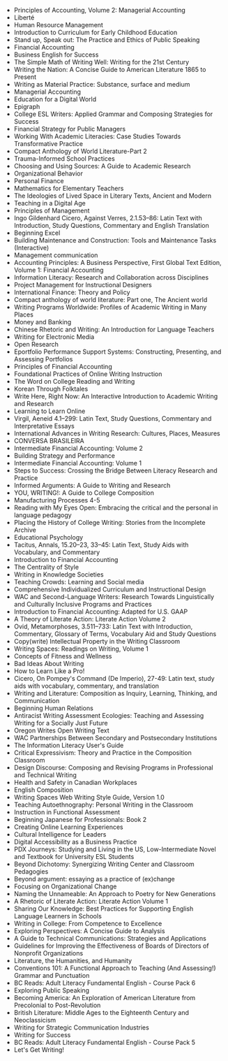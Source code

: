 <ul>

                             

 <li><a target="_blank" href="https://github.com/manjunath5496/Online-Textbooks/blob/master/otx(1).pdf" style="text-decoration:none;">Principles of Accounting, Volume 2: Managerial Accounting</a></li>

 <li><a target="_blank" href="https://github.com/manjunath5496/Online-Textbooks/blob/master/otx(2).pdf" style="text-decoration:none;">Libert&eacute;</a></li>

<li><a target="_blank" href="https://github.com/manjunath5496/Online-Textbooks/blob/master/otx(3).pdf" style="text-decoration:none;">Human Resource Management</a></li>
 <li><a target="_blank" href="https://github.com/manjunath5496/Online-Textbooks/blob/master/otx(4).pdf" style="text-decoration:none;">Introduction to Curriculum for Early Childhood Education</a></li>                              
<li><a target="_blank" href="https://github.com/manjunath5496/Online-Textbooks/blob/master/otx(5).pdf" style="text-decoration:none;">Stand up, Speak out: The Practice and Ethics of Public Speaking</a></li>
<li><a target="_blank" href="https://github.com/manjunath5496/Online-Textbooks/blob/master/otx(6).pdf" style="text-decoration:none;">Financial Accounting</a></li>
 <li><a target="_blank" href="https://github.com/manjunath5496/Online-Textbooks/blob/master/otx(7).pdf" style="text-decoration:none;">Business English for Success</a></li>

 <li><a target="_blank" href="https://github.com/manjunath5496/Online-Textbooks/blob/master/otx(8).pdf" style="text-decoration:none;"> The Simple Math of Writing Well: Writing for the 21st Century </a></li>
   <li><a target="_blank" href="https://github.com/manjunath5496/Online-Textbooks/blob/master/otx(9).pdf" style="text-decoration:none;">Writing the Nation: A Concise Guide to American Literature 1865 to Present</a></li>
  
   
 <li><a target="_blank" href="https://github.com/manjunath5496/Online-Textbooks/blob/master/otx(10).pdf" style="text-decoration:none;">Writing as Material Practice: Substance, surface and medium</a></li>                              
<li><a target="_blank" href="https://github.com/manjunath5496/Online-Textbooks/blob/master/otx(11).pdf" style="text-decoration:none;">Managerial Accounting</a></li>
<li><a target="_blank" href="https://github.com/manjunath5496/Online-Textbooks/blob/master/otx(12).pdf" style="text-decoration:none;">Education for a Digital World</a></li>
<li><a target="_blank" href="https://github.com/manjunath5496/Online-Textbooks/blob/master/otx(13).pdf" style="text-decoration:none;">Epigraph</a></li>

<li><a target="_blank" href="https://github.com/manjunath5496/Online-Textbooks/blob/master/otx(14).pdf" style="text-decoration:none;">College ESL Writers: Applied Grammar and Composing Strategies for Success</a></li>
                              
<li><a target="_blank" href="https://github.com/manjunath5496/Online-Textbooks/blob/master/otx(15).pdf" style="text-decoration:none;">Financial Strategy for Public Managers</a></li>

<li><a target="_blank" href="https://github.com/manjunath5496/Online-Textbooks/blob/master/otx(16).pdf" style="text-decoration:none;">Working With Academic Literacies: Case Studies Towards Transformative Practice</a></li>

  <li><a target="_blank" href="https://github.com/manjunath5496/Online-Textbooks/blob/master/otx(17).pdf" style="text-decoration:none;">Compact Anthology of World Literature-Part 2</a></li>   
  
<li><a target="_blank" href="https://github.com/manjunath5496/Online-Textbooks/blob/master/otx(18).pdf" style="text-decoration:none;">Trauma-Informed School Practices</a></li> 

  
<li><a target="_blank" href="https://github.com/manjunath5496/Online-Textbooks/blob/master/otx(19).pdf" style="text-decoration:none;">Choosing and Using Sources: A Guide to Academic Research</a></li> 

<li><a target="_blank" href="https://github.com/manjunath5496/Online-Textbooks/blob/master/otx(20).pdf" style="text-decoration:none;">Organizational Behavior</a></li>

<li><a target="_blank" href="https://github.com/manjunath5496/Online-Textbooks/blob/master/otx(21).pdf" style="text-decoration:none;">Personal Finance</a></li>
<li><a target="_blank" href="https://github.com/manjunath5496/Online-Textbooks/blob/master/otx(22).pdf" style="text-decoration:none;">Mathematics for Elementary Teachers</a></li> 
 <li><a target="_blank" href="https://github.com/manjunath5496/Online-Textbooks/blob/master/otx(23).pdf" style="text-decoration:none;">The Ideologies of Lived Space in Literary Texts, Ancient and Modern</a></li> 
 

   <li><a target="_blank" href="https://github.com/manjunath5496/Online-Textbooks/blob/master/otx(24).pdf" style="text-decoration:none;">Teaching in a Digital Age</a></li>
 
   <li><a target="_blank" href="https://github.com/manjunath5496/Online-Textbooks/blob/master/otx(25).pdf" style="text-decoration:none;">Principles of Management</a></li>                              
 <li><a target="_blank" href="https://github.com/manjunath5496/Online-Textbooks/blob/master/otx(26).pdf" style="text-decoration:none;">Ingo Gildenhard Cicero, Against Verres, 2.1.53–86: Latin Text with Introduction, Study Questions, Commentary and English Translation</a></li>
 <li><a target="_blank" href="https://github.com/manjunath5496/Online-Textbooks/blob/master/otx(27).pdf" style="text-decoration:none;">Beginning Excel</a></li>
   
 
   <li><a target="_blank" href="https://github.com/manjunath5496/Online-Textbooks/blob/master/otx(28).pdf" style="text-decoration:none;">Building Maintenance and Construction: Tools and Maintenance Tasks (Interactive)</a></li>
 
   <li><a target="_blank" href="https://github.com/manjunath5496/Online-Textbooks/blob/master/otx(29).pdf" style="text-decoration:none;">Management communication</a></li>                              

  <li><a target="_blank" href="https://github.com/manjunath5496/Online-Textbooks/blob/master/otx(30).pdf" style="text-decoration:none;">Accounting Principles: A Business Perspective, First Global Text Edition, Volume 1: Financial Accounting</a></li>
 
   <li><a target="_blank" href="https://github.com/manjunath5496/Online-Textbooks/blob/master/otx(31).pdf" style="text-decoration:none;">Information Literacy: Research and Collaboration across Disciplines</a></li> 
    <li><a target="_blank" href="https://github.com/manjunath5496/Online-Textbooks/blob/master/otx(32).pdf" style="text-decoration:none;">Project Management for Instructional Designers</a></li> 

   <li><a target="_blank" href="https://github.com/manjunath5496/Online-Textbooks/blob/master/otx(33).pdf" style="text-decoration:none;">International Finance: Theory and Policy</a></li>                              

  <li><a target="_blank" href="https://github.com/manjunath5496/Online-Textbooks/blob/master/otx(34).pdf" style="text-decoration:none;">Compact anthology of world literature: Part one, The Ancient world</a></li> 
 
  <li><a target="_blank" href="https://github.com/manjunath5496/Online-Textbooks/blob/master/otx(35).pdf" style="text-decoration:none;">Writing Programs Worldwide: Profiles of Academic Writing in Many Places</a></li> 

  <li><a target="_blank" href="https://github.com/manjunath5496/Online-Textbooks/blob/master/otx(36).pdf" style="text-decoration:none;">Money and Banking</a></li> 
 
<li><a target="_blank" href="https://github.com/manjunath5496/Online-Textbooks/blob/master/otx(37).pdf" style="text-decoration:none;">Chinese Rhetoric and Writing: An Introduction for Language Teachers</a></li>
 <li><a target="_blank" href="https://github.com/manjunath5496/Online-Textbooks/blob/master/otx(38).pdf" style="text-decoration:none;">Writing for Electronic Media</a></li>
<li><a target="_blank" href="https://github.com/manjunath5496/Online-Textbooks/blob/master/otx(39).pdf" style="text-decoration:none;">Open Research</a></li>
 <li><a target="_blank" href="https://github.com/manjunath5496/Online-Textbooks/blob/master/otx(40).pdf" style="text-decoration:none;">Eportfolio Performance Support Systems: Constructing, Presenting, and Assessing Portfolios</a></li>                              
<li><a target="_blank" href="https://github.com/manjunath5496/Online-Textbooks/blob/master/otx(41).pdf" style="text-decoration:none;">Principles of Financial Accounting</a></li>
<li><a target="_blank" href="https://github.com/manjunath5496/Online-Textbooks/blob/master/otx(42).pdf" style="text-decoration:none;">Foundational Practices of Online Writing Instruction</a></li>
 
  <li><a target="_blank" href="https://github.com/manjunath5496/Online-Textbooks/blob/master/otx(43).pdf" style="text-decoration:none;">The Word on College Reading and Writing</a></li>
 <li><a target="_blank" href="https://github.com/manjunath5496/Online-Textbooks/blob/master/otx(44).pdf" style="text-decoration:none;">Korean Through Folktales</a></li>
   <li><a target="_blank" href="https://github.com/manjunath5496/Online-Textbooks/blob/master/otx(45).pdf" style="text-decoration:none;">Write Here, Right Now: An Interactive Introduction to Academic Writing and Research</a></li>  
   
<li><a target="_blank" href="https://github.com/manjunath5496/Online-Textbooks/blob/master/otx(46).pdf" style="text-decoration:none;">Learning to Learn Online</a></li> 
                             
<li><a target="_blank" href="https://github.com/manjunath5496/Online-Textbooks/blob/master/otx(47).pdf" style="text-decoration:none;">Virgil, Aeneid 4.1–299: Latin Text, Study Questions, Commentary and Interpretative Essays</a></li>
<li><a target="_blank" href="https://github.com/manjunath5496/Online-Textbooks/blob/master/otx(48).pdf" style="text-decoration:none;">International Advances in Writing Research: Cultures, Places, Measures</a></li>

<li><a target="_blank" href="https://github.com/manjunath5496/Online-Textbooks/blob/master/otx(49).pdf" style="text-decoration:none;">CONVERSA BRASILEIRA </a></li>
                              
<li><a target="_blank" href="https://github.com/manjunath5496/Online-Textbooks/blob/master/otx(50).pdf" style="text-decoration:none;">Intermediate Financial Accounting: Volume 2</a></li>
<li><a target="_blank" href="https://github.com/manjunath5496/Online-Textbooks/blob/master/otx(51).pdf" style="text-decoration:none;">Building Strategy and Performance</a></li>
<li><a target="_blank" href="https://github.com/manjunath5496/Online-Textbooks/blob/master/otx(52).pdf" style="text-decoration:none;">Intermediate Financial Accounting: Volume 1</a></li>

<li><a target="_blank" href="https://github.com/manjunath5496/Online-Textbooks/blob/master/otx(53).pdf" style="text-decoration:none;">Steps to Success: Crossing the Bridge Between Literacy Research and Practice</a></li>
 
<li><a target="_blank" href="https://github.com/manjunath5496/Online-Textbooks/blob/master/otx(54).pdf" style="text-decoration:none;">Informed Arguments: A Guide to Writing and Research </a></li>

<li><a target="_blank" href="https://github.com/manjunath5496/Online-Textbooks/blob/master/otx(55).pdf" style="text-decoration:none;">YOU, WRITING!: A Guide to College Composition</a></li>
 
  <li><a target="_blank" href="https://github.com/manjunath5496/Online-Textbooks/blob/master/otx(56).pdf" style="text-decoration:none;">
Manufacturing Processes 4-5 </a></li>                              

  <li><a target="_blank" href="https://github.com/manjunath5496/Online-Textbooks/blob/master/otx(57).pdf" style="text-decoration:none;">Reading with My Eyes Open: Embracing the critical and the personal in language pedagogy</a></li>
 
   <li><a target="_blank" href="https://github.com/manjunath5496/Online-Textbooks/blob/master/otx(58).pdf" style="text-decoration:none;">Placing the History of College Writing: Stories from the Incomplete Archive </a></li>
    <li><a target="_blank" href="https://github.com/manjunath5496/Online-Textbooks/blob/master/otx(59).pdf" style="text-decoration:none;">Educational Psychology</a></li>
 
  <li><a target="_blank" href="https://github.com/manjunath5496/Online-Textbooks/blob/master/otx(60).pdf" style="text-decoration:none;">Tacitus, Annals, 15.20–23, 33–45: Latin Text, Study Aids with Vocabulary, and Commentary </a></li>
 
   <li><a target="_blank" href="https://github.com/manjunath5496/Online-Textbooks/blob/master/otx(61).pdf" style="text-decoration:none;">Introduction to Financial Accounting</a></li>
 
   <li><a target="_blank" href="https://github.com/manjunath5496/Online-Textbooks/blob/master/otx(62).pdf" style="text-decoration:none;">The Centrality of Style</a></li>
 
   <li><a target="_blank" href="https://github.com/manjunath5496/Online-Textbooks/blob/master/otx(63).pdf" style="text-decoration:none;">Writing in Knowledge Societies</a></li>                              

  <li><a target="_blank" href="https://github.com/manjunath5496/Online-Textbooks/blob/master/otx(64).pdf" style="text-decoration:none;">Teaching Crowds: Learning and Social media</a></li>
 
   <li><a target="_blank" href="https://github.com/manjunath5496/Online-Textbooks/blob/master/otx(65).pdf" style="text-decoration:none;">Comprehensive Individualized Curriculum and Instructional Design </a></li> 

   <li><a target="_blank" href="https://github.com/manjunath5496/Online-Textbooks/blob/master/otx(66).pdf" style="text-decoration:none;">WAC and Second-Language Writers: Research Towards Linguistically and Culturally Inclusive Programs and Practices</a></li> 
 
   <li><a target="_blank" href="https://github.com/manjunath5496/Online-Textbooks/blob/master/otx(67).pdf" style="text-decoration:none;">Introduction to Financial Accounting: Adapted for U.S. GAAP</a></li>                              

  <li><a target="_blank" href="https://github.com/manjunath5496/Online-Textbooks/blob/master/otx(68).pdf" style="text-decoration:none;">A Theory of Literate Action: Literate Action Volume 2</a></li> 
 
  
   <li><a target="_blank" href="https://github.com/manjunath5496/Online-Textbooks/blob/master/otx(69).pdf" style="text-decoration:none;">Ovid, Metamorphoses, 3.511–733: Latin Text with Introduction, Commentary, Glossary of Terms, Vocabulary Aid and Study Questions</a></li>                              

  <li><a target="_blank" href="https://github.com/manjunath5496/Online-Textbooks/blob/master/otx(70).pdf" style="text-decoration:none;">
Copy(write) Intellectual Property in the Writing Classroom</a></li> 
  
 
 <li><a target="_blank" href="https://github.com/manjunath5496/Online-Textbooks/blob/master/otx(71).pdf" style="text-decoration:none;">Writing Spaces: Readings on Writing, Volume 1</a></li>
 
 <li><a target="_blank" href="https://github.com/manjunath5496/Online-Textbooks/blob/master/otx(72).pdf" style="text-decoration:none;">Concepts of Fitness and Wellness</a></li> 
 
 
 <li><a target="_blank" href="https://github.com/manjunath5496/Online-Textbooks/blob/master/otx(73).pdf" style="text-decoration:none;">Bad Ideas About Writing </a></li>
  <li><a target="_blank" href="https://github.com/manjunath5496/Online-Textbooks/blob/master/otx(74).pdf" style="text-decoration:none;">How to Learn Like a Pro!</a></li>
    <li><a target="_blank" href="https://github.com/manjunath5496/Online-Textbooks/blob/master/otx(75).pdf" style="text-decoration:none;">Cicero, On Pompey's Command (De Imperio), 27-49: Latin text, study aids with vocabulary, commentary, and translation</a></li>                        
<li><a target="_blank" href="https://github.com/manjunath5496/Online-Textbooks/blob/master/otx(76).pdf" style="text-decoration:none;">Writing and Literature: Composition as Inquiry, Learning, Thinking, and Communication</a></li>

 <li><a target="_blank" href="https://github.com/manjunath5496/Online-Textbooks/blob/master/otx(77).pdf" style="text-decoration:none;">Beginning Human Relations</a></li> 
 
 
 <li><a target="_blank" href="https://github.com/manjunath5496/Online-Textbooks/blob/master/otx(78).pdf" style="text-decoration:none;">Antiracist Writing Assessment Ecologies: Teaching and Assessing Writing for a Socially Just Future</a></li>
  <li><a target="_blank" href="https://github.com/manjunath5496/Online-Textbooks/blob/master/otx(79).pdf" style="text-decoration:none;">
Oregon Writes Open Writing Text </a></li>


 <li><a target="_blank" href="https://github.com/manjunath5496/Online-Textbooks/blob/master/otx(80).pdf" style="text-decoration:none;">WAC Partnerships Between Secondary and Postsecondary Institutions</a></li> 
 
 
 <li><a target="_blank" href="https://github.com/manjunath5496/Online-Textbooks/blob/master/otx(81).pdf" style="text-decoration:none;">The Information Literacy User's Guide</a></li>
  <li><a target="_blank" href="https://github.com/manjunath5496/Online-Textbooks/blob/master/otx(82).pdf" style="text-decoration:none;">Critical Expressivism: Theory and Practice in the Composition Classroom</a></li>

 <li><a target="_blank" href="https://github.com/manjunath5496/Online-Textbooks/blob/master/otx(83).pdf" style="text-decoration:none;">Design Discourse: Composing and Revising Programs in Professional and Technical Writing</a></li>
  <li><a target="_blank" href="https://github.com/manjunath5496/Online-Textbooks/blob/master/otx(84).pdf" style="text-decoration:none;">Health and Safety in Canadian Workplaces</a></li>

 <li><a target="_blank" href="https://github.com/manjunath5496/Online-Textbooks/blob/master/otx(85).pdf" style="text-decoration:none;">English Composition</a></li>
  <li><a target="_blank" href="https://github.com/manjunath5496/Online-Textbooks/blob/master/otx(86).pdf" style="text-decoration:none;">Writing Spaces Web Writing Style Guide, Version 1.0</a></li>

 <li><a target="_blank" href="https://github.com/manjunath5496/Online-Textbooks/blob/master/otx(87).pdf" style="text-decoration:none;">Teaching Autoethnography: Personal Writing in the Classroom</a></li>
  <li><a target="_blank" href="https://github.com/manjunath5496/Online-Textbooks/blob/master/otx(88).pdf" style="text-decoration:none;">Instruction in Functional Assessment</a></li>
  <li><a target="_blank" href="https://github.com/manjunath5496/Online-Textbooks/blob/master/otx(89).pdf" style="text-decoration:none;">Beginning Japanese for Professionals: Book 2</a></li>
  
  
  <li><a target="_blank" href="https://github.com/manjunath5496/Online-Textbooks/blob/master/otx(90).pdf" style="text-decoration:none;">Creating Online Learning Experiences</a></li>
  <li><a target="_blank" href="https://github.com/manjunath5496/Online-Textbooks/blob/master/otx(91).pdf" style="text-decoration:none;">Cultural Intelligence for Leaders</a></li>

 <li><a target="_blank" href="https://github.com/manjunath5496/Online-Textbooks/blob/master/otx(92).pdf" style="text-decoration:none;">Digital Accessibility as a Business Practice</a></li>
  <li><a target="_blank" href="https://github.com/manjunath5496/Online-Textbooks/blob/master/otx(93).pdf" style="text-decoration:none;"> PDX Journeys: Studying and Living in the US, Low-Intermediate Novel and Textbook for University ESL Students</a></li>
  <li><a target="_blank" href="https://github.com/manjunath5496/Online-Textbooks/blob/master/otx(94).pdf" style="text-decoration:none;">Beyond Dichotomy: Synergizing Writing Center and Classroom Pedagogies</a></li> 
  
   <li><a target="_blank" href="https://github.com/manjunath5496/Online-Textbooks/blob/master/otx(95).pdf" style="text-decoration:none;">Beyond argument: essaying as a practice of (ex)change </a></li>  
  
<li><a target="_blank" href="https://github.com/manjunath5496/Online-Textbooks/blob/master/otx(96).pdf" style="text-decoration:none;">Focusing on Organizational Change</a></li> 
  
  
<li><a target="_blank" href="https://github.com/manjunath5496/Online-Textbooks/blob/master/otx(97).pdf" style="text-decoration:none;">Naming the Unnameable: An Approach to Poetry for New Generations</a></li>


 <li><a target="_blank" href="https://github.com/manjunath5496/Online-Textbooks/blob/master/otx(98).pdf" style="text-decoration:none;">A Rhetoric of Literate Action: Literate Action Volume 1</a></li> 
  
   <li><a target="_blank" href="https://github.com/manjunath5496/Online-Textbooks/blob/master/otx(99).pdf" style="text-decoration:none;">Sharing Our Knowledge: Best Practices for Supporting English Language Learners in Schools</a></li>  
  
<li><a target="_blank" href="https://github.com/manjunath5496/Online-Textbooks/blob/master/otx(100).pdf" style="text-decoration:none;">Writing in College: From Competence to Excellence</a></li>  
  
 <li><a target="_blank" href="https://github.com/manjunath5496/Online-Textbooks/blob/master/otx(101).pdf" style="text-decoration:none;">Exploring Perspectives: A Concise Guide to Analysis</a></li> 
  
   <li><a target="_blank" href="https://github.com/manjunath5496/Online-Textbooks/blob/master/otx(102).pdf" style="text-decoration:none;">A Guide to Technical Communications: Strategies and Applications</a></li> 
  
   
 <li><a target="_blank" href="https://github.com/manjunath5496/Online-Textbooks/blob/master/otx(103).pdf" style="text-decoration:none;">Guidelines for Improving the Effectiveness of Boards of Directors of Nonprofit Organizations </a></li> 
  
   <li><a target="_blank" href="https://github.com/manjunath5496/Online-Textbooks/blob/master/otx(104).pdf" style="text-decoration:none;">Literature, the Humanities, and Humanity</a></li>  
   
 <li><a target="_blank" href="https://github.com/manjunath5496/Online-Textbooks/blob/master/otx(105).pdf" style="text-decoration:none;">Conventions 101: A Functional Approach to Teaching (And Assessing!) Grammar and Punctuation</a></li> 
 
<li><a target="_blank" href="https://github.com/manjunath5496/Online-Textbooks/blob/master/otx(106).pdf" style="text-decoration:none;">BC Reads: Adult Literacy Fundamental English - Course Pack 6</a></li> 
  
   <li><a target="_blank" href="https://github.com/manjunath5496/Online-Textbooks/blob/master/otx(107).pdf" style="text-decoration:none;">Exploring Public Speaking</a></li> 
  
   
 <li><a target="_blank" href="https://github.com/manjunath5496/Online-Textbooks/blob/master/otx(108).pdf" style="text-decoration:none;">Becoming America: An Exploration of American Literature from Precolonial to Post-Revolution</a></li> 
  
   <li><a target="_blank" href="https://github.com/manjunath5496/Online-Textbooks/blob/master/otx(109).pdf" style="text-decoration:none;">British Literature: Middle Ages to the Eighteenth Century and Neoclassicism</a></li>  
   
 <li><a target="_blank" href="https://github.com/manjunath5496/Online-Textbooks/blob/master/otx(110).pdf" style="text-decoration:none;">Writing for Strategic Communication Industries</a></li>  
   
<li><a target="_blank" href="https://github.com/manjunath5496/Online-Textbooks/blob/master/otx(111).pdf" style="text-decoration:none;">Writing for Success</a></li> 
  
   
 <li><a target="_blank" href="https://github.com/manjunath5496/Online-Textbooks/blob/master/otx(112).pdf" style="text-decoration:none;">BC Reads: Adult Literacy Fundamental English - Course Pack 5</a></li> 
  
   <li><a target="_blank" href="https://github.com/manjunath5496/Online-Textbooks/blob/master/otx(113).pdf" style="text-decoration:none;">Let's Get Writing!</a></li>  
   

 </ul>



